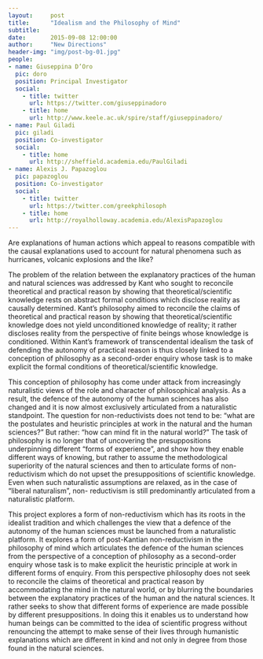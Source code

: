 ```yaml
---
layout:     post
title:      "Idealism and the Philosophy of Mind"
subtitle:   
date:       2015-09-08 12:00:00
author:     "New Directions"
header-img: "img/post-bg-01.jpg"
people:
- name: Giuseppina D’Oro
  pic: doro
  position: Principal Investigator
  social:
    - title: twitter
      url: https://twitter.com/giuseppinadoro
    - title: home
      url: http://www.keele.ac.uk/spire/staff/giuseppinadoro/
- name: Paul Giladi
  pic: giladi
  position: Co-investigator
  social:
    - title: home
      url: http://sheffield.academia.edu/PaulGiladi
- name: Alexis J. Papazoglou
  pic: papazoglou
  position: Co-investigator
  social:
    - title: twitter
      url: https://twitter.com/greekphilosoph
    - title: home
      url: http://royalholloway.academia.edu/AlexisPapazoglou
---
```


Are explanations of human actions which appeal to reasons compatible with the causal explanations used to account for natural phenomena such as hurricanes, volcanic explosions and the like?

The problem of the relation between the explanatory practices of the human and natural sciences was addressed by Kant who sought to reconcile theoretical and practical reason by showing that theoretical/scientific knowledge rests on abstract formal conditions which disclose reality as causally determined. Kant’s philosophy aimed to reconcile the claims of theoretical and practical reason by showing that theoretical/scientific knowledge does not yield unconditioned knowledge of reality; it rather discloses reality from the perspective of finite beings whose knowledge is conditioned. Within Kant’s framework of transcendental idealism the task of defending the autonomy of practical reason is thus closely linked to a conception of philosophy as a second-order enquiry whose task is to make explicit the formal conditions of theoretical/scientific knowledge.

This conception of philosophy has come under attack from increasingly naturalistic views of the role and character of philosophical analysis. As a result, the defence of the autonomy of the human sciences has also changed and it is now almost exclusively articulated from a naturalistic standpoint. The question for non-reductivists does not tend to be: “what are the postulates and heuristic principles at work in the natural and the human sciences?” But rather: “how can mind fit in the natural world?” The task of philosophy is no longer that of uncovering the presuppositions underpinning different “forms of experience”, and show how they enable different ways of knowing, but rather to assume the methodological superiority of the natural sciences and then to articulate forms of non-reductivism which do not upset the presuppositions of scientific knowledge. Even when such naturalistic assumptions are relaxed, as in the case of “liberal naturalism”, non- reductivism is still predominantly articulated from a naturalistic platform.

This project explores a form of non-reductivism which has its roots in the idealist tradition and which challenges the view that a defence of the autonomy of the human sciences must be launched from a naturalistic platform. It explores a form of post-Kantian non-reductivism in the philosophy of mind which articulates the defence of the human sciences from the perspective of a conception of philosophy as a second-order enquiry whose task is to make explicit the heuristic principle at work in different forms of enquiry. From this perspective philosophy does not seek to reconcile the claims of theoretical and practical reason by accommodating the mind in the natural world, or by blurring the boundaries between the explanatory practices of the human and the natural sciences. It rather seeks to show that different forms of experience are made possible by different presuppositions. In doing this it enables us to understand how human beings can be committed to the idea of scientific progress without renouncing the attempt to make sense of their lives through humanistic explanations which are different in kind and not only in degree from those found in the natural sciences.
